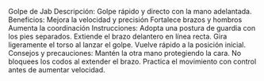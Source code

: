 Golpe de Jab
Descripción:
Golpe rápido y directo con la mano adelantada.
Beneficios:
Mejora la velocidad y precisión
Fortalece brazos y hombros
Aumenta la coordinación
Instrucciones:
Adopta una postura de guardia con los pies separados.
Extiende el brazo delantero en línea recta.
Gira ligeramente el torso al lanzar el golpe.
Vuelve rápido a la posición inicial.
Consejos y precauciones:
Mantén la otra mano protegiendo la cara.
No bloquees los codos al extender el brazo.
Practica el movimiento con control antes de aumentar velocidad.
